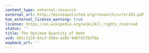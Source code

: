 ```yaml
---
content_type: external-resource
external_url: http://minneapolisfed.org/research/sr/sr203.pdf
has_external_license_warning: true
license: https://en.wikipedia.org/wiki/All_rights_reserved
status: ''
title: The Optimum Quantity of Debt
uid: b81c1219-63c3-456a-ae85-9db7d2782fda
wayback_url: ''
---
```

